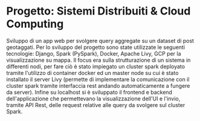 # Progetto: Sistemi Distribuiti & Cloud Computing
Sviluppo di un app web per svolgere query aggregate su un dataset di post geotaggati. Per lo sviluppo del progetto sono state utilizzate le seguenti tecnologie: Django, Spark (PySpark), Docker, Apache Livy, GCP per la visualizzazione su mappa. Il focus era sulla strutturazione di un sistema in differenti nodi, per fare ciò è stato impiegato un cluster spark deployato tramite l'utilizzo di container docker ed un master node su cui è stato installato il server Livy (permette di implementare la comunicazione con il cluster spark tramite interfaccia rest andando automaticamente a fungere da server). Infine su localhost si è sviluppato il frontend e backend dell'applicazione che permettevano la visualizzazione dell'UI e l'invio, tramite API Rest, delle request relative alle query da svolgere sul cluster Spark.

